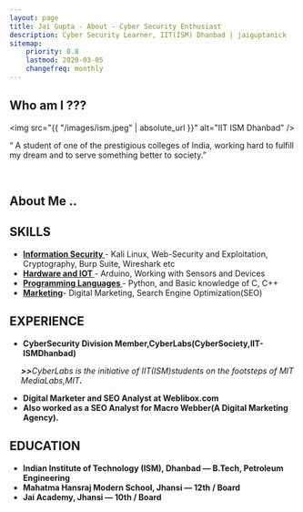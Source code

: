 ```yaml
---
layout: page
title: Jai Gupta - About - Cyber Security Enthusiast
description: Cyber Security Learner, IIT(ISM) Dhanbad | jaiguptanick
sitemap:
    priority: 0.8
    lastmod: 2020-03-05
    changefreq: monthly
---
```

## Who am I ???

<span class="image left"><img src="{{ "/images/ism.jpeg" | absolute_url }}" alt="IIT ISM Dhanbad" /></span>

“ A student of one of the prestigious colleges of India, working hard to fulfill my dream and to serve something better to society.” 

<br />

## About Me ..
<div class="box">
  <p>
 <h2>SKILLS</h2>
<ul>
<li><span style="text-decoration: underline;"><strong>Information Security&nbsp;</strong></span>- Kali Linux, Web-Security and Exploitation, Cryptography, Burp Suite, Wireshark etc</li>
<li><span style="text-decoration: underline;"><strong>Hardware and IOT&nbsp;</strong></span>- Arduino, Working with Sensors and Devices</li>
<li><span style="text-decoration: underline;"><strong>Programming Languages&nbsp;</strong></span>- Python, and Basic knowledge of C, C++&nbsp;</li>
<li><span style="text-decoration: underline;"><strong>Marketing</strong></span>- Digital Marketing, Search Engine Optimization(SEO)</li>
</ul>
<h2>EXPERIENCE</h2>
<ul>
<li><strong>CyberSecurity Division Member,CyberLabs(CyberSociety,IIT-ISMDhanbad)</strong></li>
</ul>
<div style="padding-left: 20px;"><em><strong>&gt;&gt;</strong>CyberLabs is the initiative of IIT(ISM)students on the footsteps of MIT MediaLabs,MIT<strong>.</strong></em></div>
<ul>
<li><strong>Digital Marketer and SEO Analyst at Weblibox.com</strong></li>
<li><strong>Also worked as a SEO Analyst for Macro Webber(A Digital Marketing Agency).</strong></li>
</ul>
<h2><strong>EDUCATION</strong></h2>
<ul>
<li><strong>Indian Institute of Technology (ISM), Dhanbad &mdash; B.Tech, Petroleum Engineering<br /></strong></li>
<li>
<strong>Mahatma Hansraj Modern School, Jhansi &mdash; 12th / Board</strong>
</li>
<li>
<strong>Jai Academy, Jhansi &mdash; 10th / Board</strong>
</li>
</ul>
  </p>
</div>
<p><span class="image left"><img src="https://jaiguptanick.github.io/Blog/images/logo-jai-gupta.png" alt="Mysitelogo" style="width:128px;height:128px; /></span></p>


Thanks for spending your precious time here in reading :)
